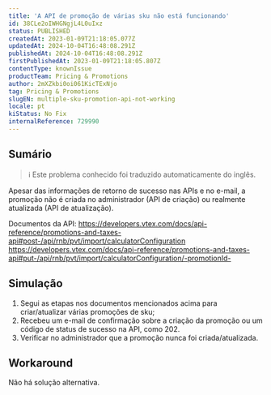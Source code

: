 ```yaml
---
title: 'A API de promoção de várias sku não está funcionando'
id: 38CLe2oIWHGNgjL4L0uIxz
status: PUBLISHED
createdAt: 2023-01-09T21:18:05.077Z
updatedAt: 2024-10-04T16:48:08.291Z
publishedAt: 2024-10-04T16:48:08.291Z
firstPublishedAt: 2023-01-09T21:18:05.807Z
contentType: knownIssue
productTeam: Pricing & Promotions
author: 2mXZkbi0oi061KicTExNjo
tag: Pricing & Promotions
slugEN: multiple-sku-promotion-api-not-working
locale: pt
kiStatus: No Fix
internalReference: 729990
---
```


## Sumário

>ℹ️ Este problema conhecido foi traduzido automaticamente do inglês.


Apesar das informações de retorno de sucesso nas APIs e no e-mail, a promoção não é criada no administrador (API de criação) ou realmente atualizada (API de atualização).

Documentos da API:
https://developers.vtex.com/docs/api-reference/promotions-and-taxes-api#post-/api/rnb/pvt/import/calculatorConfiguration
https://developers.vtex.com/docs/api-reference/promotions-and-taxes-api#put-/api/rnb/pvt/import/calculatorConfiguration/-promotionId-

## Simulação



1. Segui as etapas nos documentos mencionados acima para criar/atualizar várias promoções de sku;
2. Recebeu um e-mail de confirmação sobre a criação da promoção ou um código de status de sucesso na API, como 202.
3. Verificar no administrador que a promoção nunca foi criada/atualizada.



## Workaround


Não há solução alternativa.




